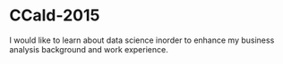 # CCald-2015
I would like to learn about data science inorder to enhance my business analysis background and work experience.
